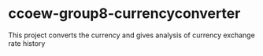 # ccoew-group8-currencyconverter
This project converts the currency and gives analysis of currency exchange rate history
